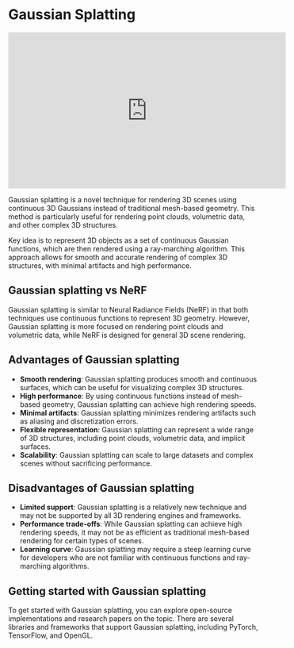 # Gaussian Splatting

<iframe width="560" height="315" src="https://projects.markkellogg.org/threejs/gaussian_splats_3d_demos/truck.html?mode=0" frameborder = "0" allowfullscreen></iframe>

Gaussian splatting is a novel technique for rendering 3D scenes using continuous 3D Gaussians instead of traditional mesh-based geometry. This method is particularly useful for rendering point clouds, volumetric data, and other complex 3D structures.

Key idea is to represent 3D objects as a set of continuous Gaussian functions, which are then rendered using a ray-marching algorithm. This approach allows for smooth and accurate rendering of complex 3D structures, with minimal artifacts and high performance.

## Gaussian splatting vs NeRF

Gaussian splatting is similar to Neural Radiance Fields (NeRF) in that both techniques use continuous functions to represent 3D geometry. However, Gaussian splatting is more focused on rendering point clouds and volumetric data, while NeRF is designed for general 3D scene rendering.

## Advantages of Gaussian splatting

- **Smooth rendering**: Gaussian splatting produces smooth and continuous surfaces, which can be useful for visualizing complex 3D structures.
- **High performance**: By using continuous functions instead of mesh-based geometry, Gaussian splatting can achieve high rendering speeds.
- **Minimal artifacts**: Gaussian splatting minimizes rendering artifacts such as aliasing and discretization errors.
- **Flexible representation**: Gaussian splatting can represent a wide range of 3D structures, including point clouds, volumetric data, and implicit surfaces.
- **Scalability**: Gaussian splatting can scale to large datasets and complex scenes without sacrificing performance.

## Disadvantages of Gaussian splatting

- **Limited support**: Gaussian splatting is a relatively new technique and may not be supported by all 3D rendering engines and frameworks.
- **Performance trade-offs**: While Gaussian splatting can achieve high rendering speeds, it may not be as efficient as traditional mesh-based rendering for certain types of scenes.
- **Learning curve**: Gaussian splatting may require a steep learning curve for developers who are not familiar with continuous functions and ray-marching algorithms.

## Getting started with Gaussian splatting

To get started with Gaussian splatting, you can explore open-source implementations and research papers on the topic. There are several libraries and frameworks that support Gaussian splatting, including PyTorch, TensorFlow, and OpenGL.
